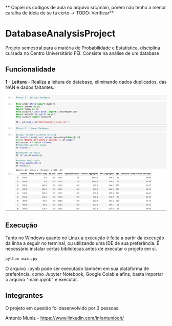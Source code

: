 ** Copiei os codigos de aula no arquivo src/main, porém não tenho a menor caralha de ideia de se ta certo -> TODO: Verificar**

# DatabaseAnalysisProject

Projeto semestral para a matéria de Probabilidade e Estatística, disciplina cursada no Centro Universitário FEI. Consiste na análise de um database

## Funcionalidade

**1 - Leitura** - Realiza a leitura do database, eliminando dados duplicados, das NAN e dados faltantes. 

![image](images/read.png)

## Execução

Tanto no Windows quanto no Linux a execução é feita a partir da execução da linha a seguir no terminal, ou utilizando uma IDE de sua preferência. É necessário instalar certas bibliotecas antes de executar o projeto em si.

```bash
python main.py
```

O arquivo .ipynb pode ser executado também em sua plataforma de preferência, como Jupyter Notebook, Google Colab e afins, basta importar o arquivo "main.ipynb" e executar.

## Integrantes

O projeto em questão foi desenvolvido por 3 pessoas.

Antonio Muniz - https://www.linkedin.com/in/antuniooh/
